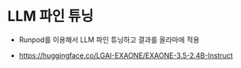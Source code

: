 # LLM 파인 튜닝 
- Runpod를 이용해서 LLM 파인 튜닝하고 결과를 올라마에 적용 

- https://huggingface.co/LGAI-EXAONE/EXAONE-3.5-2.4B-Instruct


